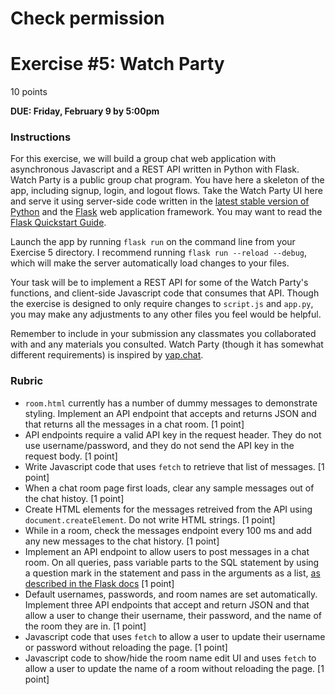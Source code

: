 # Check permission
# Exercise #5: Watch Party

10 points

**DUE: Friday, February 9 by 5:00pm**

### Instructions

For this exercise, we will build a group chat web application with asynchronous
Javascript and a REST API written in Python with Flask. Watch Party is a public
group chat program. You have here a skeleton of the app, including signup, login,
and logout flows. Take the Watch Party UI here and serve it using server-side code
written in the [latest stable version of Python](https://www.python.org/downloads/)
and the [Flask](https://flask.palletsprojects.com/en/2.2.x/installation/) web
application framework. You may want to read the
[Flask Quickstart Guide](https://flask.palletsprojects.com/en/2.2.x/quickstart/).

Launch the app by running `flask run` on the command line from your Exercise 5
directory. I recommend running `flask run --reload --debug`, which will make the server
automatically load changes to your files.

Your task will be to implement a REST API for some of the Watch Party's functions,
and client-side Javascript code that consumes that API. Though the exercise is
designed to only require changes to `script.js` and `app.py`, you may make any
adjustments to any other files you feel would be helpful.

Remember to include in your submission any classmates you collaborated with and
any materials you consulted. Watch Party (though it has somewhat different
requirements) is inspired by [yap.chat](https://yap.chat/).

### Rubric

- `room.html` currently has a number of dummy messages to demonstrate styling.
  Implement an API endpoint that accepts and returns JSON and that returns all the
  messages in a chat room. [1 point]
- API endpoints require a valid API key in the request header. They do not use
  username/password, and they do not send the API key in the request body. [1 point]
- Write Javascript code that uses `fetch` to retrieve that list of messages. [1 point]
- When a chat room page first loads, clear any sample messages out of the chat
  histoy. [1 point]
- Create HTML elements for the messages retreived from the API using
  `document.createElement`. Do not write HTML strings. [1 point]
- While in a room, check the messages endpoint every 100 ms and add any new messages
  to the chat history. [1 point]
- Implement an API endpoint to allow users to post messages in a chat room. On all
  queries, pass variable parts to the SQL statement by using a question mark in the
  statement and pass in the arguments as a list,
  [as described in the Flask docs](https://flask.palletsprojects.com/en/2.2.x/patterns/sqlite3/#:~:text=To%20pass%20variable%20parts%20to%20the%20SQL%20statement%2C%20use%20a%20question%20mark%20in%20the%20statement%20and%20pass%20in%20the%20arguments%20as%20a%20list.%20Never%20directly%20add%20them%20to%20the%20SQL%20statement%20with%20string%20formatting%20because%20this%20makes%20it%20possible%20to%20attack%20the%20application%20using%20SQL%20Injections.)
  [1 point]
- Default usernames, passwords, and room names are set automatically. Implement
  three API endpoints that accept and return JSON and that allow a user to change their
  username, their password, and the name of the room they are in. [1 point]
- Javascript code that uses `fetch` to allow a user to update their username or
  password without reloading the page. [1 point]
- Javascript code to show/hide the room name edit UI and uses `fetch` to allow a user
  to update the name of a room without reloading the page. [1 point]

